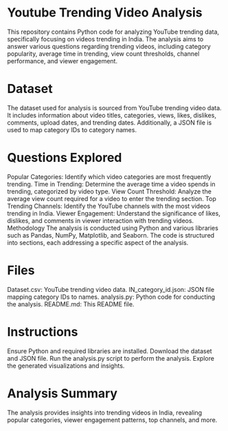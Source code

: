 # Youtube Trending Video Analysis
This repository contains Python code for analyzing YouTube trending data, specifically focusing on videos trending in India. The analysis aims to answer various questions regarding trending videos, including category popularity, average time in trending, view count thresholds, channel performance, and viewer engagement.

# Dataset
The dataset used for analysis is sourced from YouTube trending video data. It includes information about video titles, categories, views, likes, dislikes, comments, upload dates, and trending dates. Additionally, a JSON file is used to map category IDs to category names.

# Questions Explored
Popular Categories: Identify which video categories are most frequently trending.
Time in Trending: Determine the average time a video spends in trending, categorized by video type.
View Count Threshold: Analyze the average view count required for a video to enter the trending section.
Top Trending Channels: Identify the YouTube channels with the most videos trending in India.
Viewer Engagement: Understand the significance of likes, dislikes, and comments in viewer interaction with trending videos.
Methodology
The analysis is conducted using Python and various libraries such as Pandas, NumPy, Matplotlib, and Seaborn. The code is structured into sections, each addressing a specific aspect of the analysis.

# Files
Dataset.csv: YouTube trending video data.
IN_category_id.json: JSON file mapping category IDs to names.
analysis.py: Python code for conducting the analysis.
README.md: This README file.
# Instructions
Ensure Python and required libraries are installed.
Download the dataset and JSON file.
Run the analysis.py script to perform the analysis.
Explore the generated visualizations and insights.
# Analysis Summary
The analysis provides insights into trending videos in India, revealing popular categories, viewer engagement patterns, top channels, and more.
